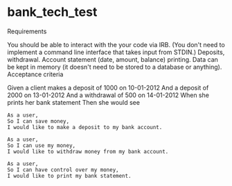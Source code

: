 # bank_tech_test

Requirements

You should be able to interact with the your code via IRB. (You don't need to implement a command line interface that takes input from STDIN.)
Deposits, withdrawal.
Account statement (date, amount, balance) printing.
Data can be kept in memory (it doesn't need to be stored to a database or anything).
Acceptance criteria

Given a client makes a deposit of 1000 on 10-01-2012 And a deposit of 2000 on 13-01-2012 And a withdrawal of 500 on 14-01-2012 When she prints her bank statement Then she would see

```
As a user,
So I can save money,
I would like to make a deposit to my bank account.
```

```
As a user,
So I can use my money,
I would like to withdraw money from my bank account.
```

```
As a user,
So I can have control over my money,
I would like to print my bank statement.
```


